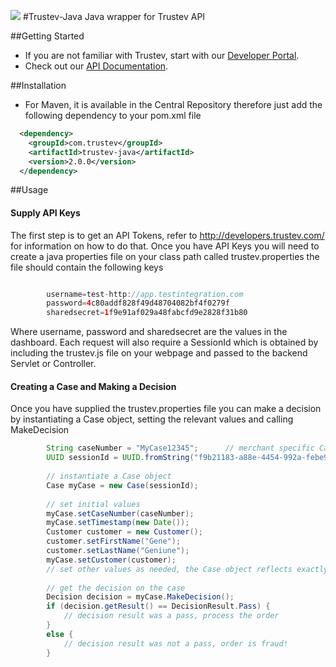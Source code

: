 <img src="Assets/Images/TrustevLogo.png"></img>
#Trustev-Java
Java wrapper for Trustev API

##Getting Started
- If you are not familiar with Trustev, start with our [Developer Portal](http://developers.trustev.com/).
- Check out our [API Documentation](http://developers.trustev.com/#apioverview).

##Installation
- For Maven, it is available in the Central Repository therefore just add the following dependency to your pom.xml file
```xml
  <dependency>
	<groupId>com.trustev</groupId>
  	<artifactId>trustev-java</artifactId>
  	<version>2.0.0</version>
  </dependency>
```

##Usage

#### Supply API Keys
The first step is to get an API Tokens, refer to http://developers.trustev.com/ for information on how to do that.
Once you have API Keys you will need to create a java properties file on your class path called trustev.properties the file
should contain the following keys
```java

		username=test-http://app.testintegration.com
		password=4c80addf828f49d48704082bf4f0279f
		sharedsecret=1f9e91af029a48fabcfd9e2828f31b80
```

Where username, password and sharedsecret are the values in the dashboard.  Each request will also require a SessionId which is obtained by including the trustev.js file on your webpage and
passed to the backend Servlet or Controller.

#### Creating a Case and Making a Decision
Once you have supplied the trustev.properties file you can make a decision by instantiating a Case object, setting the relevant values and calling MakeDecision

```java
		String caseNumber = "MyCase12345";		// merchant specific Case number, 
		UUID sessionId = UUID.fromString("f9b21183-a88e-4454-992a-febe98658384");  // SessionId created by trustev.js inclusion
		
		// instantiate a Case object
		Case myCase = new Case(sessionId);
		
		// set initial values
		myCase.setCaseNumber(caseNumber);
		myCase.setTimestamp(new Date());
		Customer customer = new Customer();
		customer.setFirstName("Gene");
		customer.setLastName("Geniune");
		myCase.setCustomer(customer);
		// set other values as needed, the Case object reflects exactly the objects in http://app.trustev.com/Help
		
		// get the decision on the case
		Decision decision = myCase.MakeDecision();
		if (decision.getResult() == DecisionResult.Pass) {
			// decision result was a pass, process the order
		}
		else {
			// decision result was not a pass, order is fraud!
		}
```
